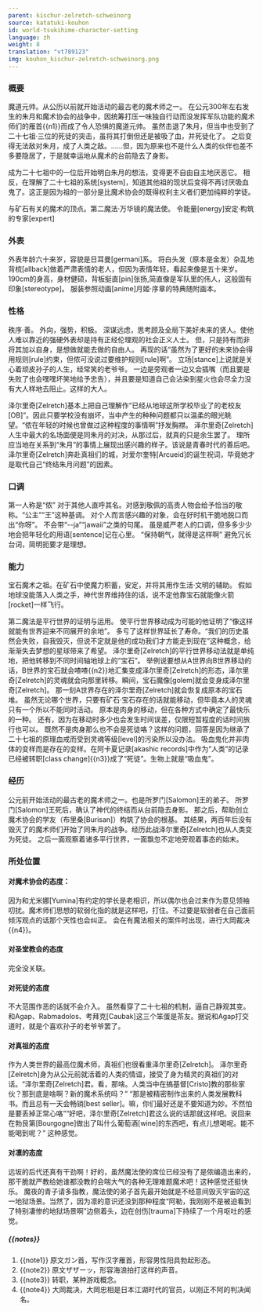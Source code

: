 ```yaml
---
parent: kischur-zelretch-schweinorg
source: katatuki-kouhon
id: world-tsukihime-character-setting
language: zh
weight: 8
translation: "vt789123"
img: kouhon_kischur-zelretch-schweinorg.png
---
```


### 概要

魔道元帅。从公历以前就开始活动的最古老的魔术师之一。
在公元300年左右发生的朱月和魔术协会的战争中，因统筹打压一味独自行动而没发挥军队功能的魔术师们的雁首{{n1}}而成了令人恐惧的魔道元帅。
虽然击退了朱月，但当中也受到了二十七祖·三位的死徒的突击，虽将其打倒但还是被吸了血，并死徒化了。
之后变得无法敌对朱月，成了人类之敌。……但，因为原来也不是什么人类的伙伴也差不多要隐居了，于是就幸运地从魔术的台前隐去了身影。

成为二十七祖中的一位后开始明白朱月的想法，变得更不自由自主地厌恶它。
相反，在理解了二十七祖的系统[system]，知道其他祖的现状后变得不再讨厌吸血鬼了。这正是因为祖的一部分是比魔术协会的既得权利主义者们更加纯粹的学徒。

与矿石有关的魔术的顶点。第二魔法·万华镜的魔法使。
令能量[energy]安定·构筑的专家[expert]

### 外表

外表年龄六十来岁，容貌是日耳曼[germani]系。
将白头发（原本是金发）杂乱地背梳[allback]做着严肃表情的老人，但因为表情年轻，看起来像是五十来岁。
190cm的身高，身材健硕，背板挺直[pin]张扬,简直像是军队里的伟人，这般固有印象[stereotype]。
服装参照动画[anime]月姬·序章的特典随附画本。

### 性格

秩序·善。
外向，强势，积极。
深谋远虑，思考顾及全局下美好未来的贤人。使他人难以靠近的强硬外表却是持有正经伦理观的社会正义人士。
但，只是持有而非将其加以自身，是想做就能去做的自由人。
再现的话“虽然为了更好的未来协会得用规则[rule]约束，但侬可没说过要维护规则[rule]啊”。
立场[stance]上说就是关心着顽皮孙子的人生，经常笑的老爷爷。
一边是旁观者一边又会插嘴（而且要是失败了也会嘿嘿坏笑地给予忠告），并且要是知道自己会沾染到星火也会尽全力没有大人样地去阻止。这样的大人。

泽尔里奇[Zelretch]基本上把自己理解作“已经从地球这所学校毕业了的老校友[OB]”。因此只要学校没有崩坏，当中产生的种种问题都只以温柔的眼光眺望。“侬在年轻的时候也曾做过这种程度的事情啊”抒发胸襟。
泽尔里奇[Zelretch]人生中最大的名场面便是同朱月的对决，从那过后，就真的只是余生罢了。
理所应当地在关系到“朱月”的事情上展现出感兴趣的样子。该说是青春时代的善后吧。泽尔里奇[Zelretch]奔赴真祖们的城，对爱尔奎特[Arcueid]的诞生祝词，毕竟她才是取代自己“终结朱月问题”的因素。

### 口调

第一人称是“侬”
对于其他人直呼其名。对感到敬佩的高贵人物会给予恰当的敬称。“公主”“王”这种基调。
对个人而言感兴趣的对象，会在好时机干脆地脱口而出“你呀”。
不会带“--ja”“jawaii”之类的句尾。
虽是威严老人的口调，但多多少少地会把年轻化的用语[sentence]记在心里。
“保持朝气，就得是这样啊”
避免冗长台词，简明扼要才是理想。

### 能力

宝石魔术之祖。在矿石中使魔力积蓄，安定，并将其用作生活·文明的辅助。
假如地球没能落入人类之手，神代世界维持住的话，说不定他靠宝石就能像火箭[rocket]一样飞行。

第二魔法是平行世界的证明与运用。
使平行世界移动成为可能的他证明了“像这样就能有世界迎来不同展开的余地”。
多亏了这样世界延长了寿命。“我们的历史虽然会失败，自我毁灭，但说不定就是他的成功我们才方能走到现在”这种概念，给渐渐失去梦想的星球带来了希望。
泽尔里奇[Zelretch]的平行世界移动法就是单纯地，把他转移到不同时间轴地球上的“宝石”。
举例说要想从A世界向B世界移动的话，B世界的宝石就会喳喳{{n2}}地汇集变成泽尔里奇[Zelretch]的形态，泽尔里奇[Zelretch]的灵魂就会向那里转移。瞬间，宝石魔像[golem]就会变身成泽尔里奇[Zelretch]。
那一刻A世界存在的泽尔里奇[Zelretch]就会恢复成原本的宝石堆。
虽然无论哪个世界，只要有矿石·宝石存在的话就能移动，但毕竟本人的灵魂只有一个所以不能同时活动。
原本是肉身的移动，但在各种方式中确定了最快乐的一种。
还有，因为在移动时多少也会发生时间误差，仅限短暂程度的话时间旅行也可以。
既然不是肉身那么也不会是死徒咯？这样的问题，回答是因为继承了二十七祖的原理血戒而受到灵魂等级[level]的污染所以没办法。
吸血鬼化并非肉体的变样而是存在的变样。在阿卡夏记录[akashic records]中作为“人类”的记录已经被转职[class change]{{n3}}成了“死徒”。生物上就是“吸血鬼”。

### 经历

公元前开始活动的最古老的魔术师之一。也是所罗门[Salomon]王的弟子。
所罗门[Salomon]王死后，确认了神代的终结而从台前隐去身影。
那之后，帮助创立魔术协会的学友（布里桑[Burisan]）构筑了协会的根基。
其结果，两百年后没有毁灭了的魔术师们开始了同朱月的战争。经历此战泽尔里奇[Zelretch]也从人类变为死徒。
之后一面观察着诸多平行世界，一面飘忽不定地旁观着事态的始末。

### 所处位置

#### 对魔术协会的态度：

因为和尤米娜[Yumina]有约定的学长是老相识，所以偶尔也会过来作为意见领袖叨扰。魔术师们思想的软弱化指的就是这样吧，打住。不过要是软弱者在自己面前倾泻观点的话那个天性也会纠正。
会在有魔法相关的案件时出现，进行大岡裁决{{n4}}。

#### 对圣堂教会的态度

完全没关联。

#### 对死徒的态度

不大范围作恶的话就不会介入。
虽然看穿了二十七祖的机制，逼自己静观其变。和Agap、Rabmadolos、考拜克[Caubak]这三个笨蛋是茶友。据说和Agap打交道时，就是个喜欢孙子的老爷爷罢了。

#### 对真祖的态度

作为人类世界的最高位魔术师，真祖们也很看重泽尔里奇[Zelretch]。
泽尔里奇[Zelretch]身为从公元前就活着的人类的情谊，接受了身为精灵的真祖们的对话。“泽尔里奇[Zelretch]君。看，那啥。人类当中在搞基督[Cristo]教的那些家伙？那到底是啥啊？新的魔术系统吗？”
“那是被精密制作出来的人类发展教科书。而且总有一天会畅销[best seller]。嘛，你们最好还是不要知道为妙。不然怕是要丢掉正常心咯”“好吧，泽尔里奇[Zelretch]君这么说的话那就这样吧。说回来在勃艮第[Bourgogne]做出了叫什么葡萄酒[wine]的东西吧，有点儿想喝呢。能不能喝到呢？”
这种感觉。

#### 对凛的态度

远坂的后代还真有干劲啊！好的，虽然魔法使的席位已经没有了是侬编造出来的，那干脆就严教给她谁都没教的会喘大气的各种无理难题魔术吧！这种感觉还挺快乐。
魔夜的青子请多指教，魔法使的弟子首先最开始就是不经意间毁灭宇宙的这一地狱场景。当然了，因为凛的意识还没到那种程度“阿勒，我刚刚不是被迫看到了特别凄惨的地狱场景啊”边侧着头，边在创伤[trauma]下持续了一个月呕吐的感觉。

##### {{notes}}

1. {{note1}} 原文ガン首，写作汉字雁首，形容男性阳具勃起形态。
2. {{note2}} 原文ザザーッ，形容海浪拍打这样的声音。
3. {{note3}} 转职，某种游戏概念。
4. {{note4}} 大岡裁决，大岡忠相是日本江湖时代的官员，以刚正不阿的判决闻名。
